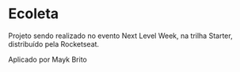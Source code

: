 # Ecoleta
Projeto sendo realizado no evento Next Level Week, na trilha Starter, distribuído pela Rocketseat.

Aplicado por Mayk Brito
